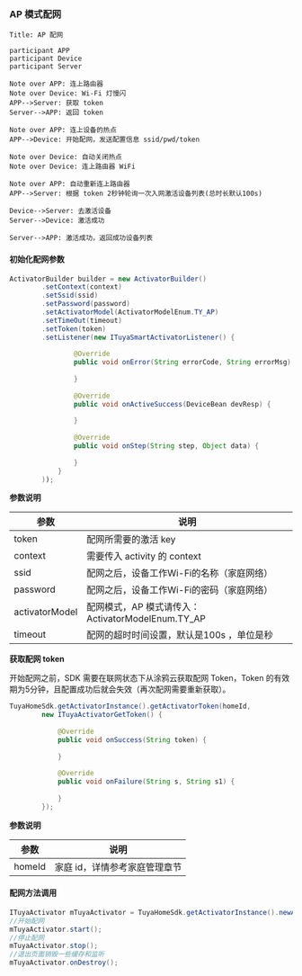 ### AP 模式配网

```sequence
Title: AP 配网

participant APP
participant Device
participant Server

Note over APP: 连上路由器
Note over Device: Wi-Fi 灯慢闪
APP-->Server: 获取 token
Server-->APP: 返回 token

Note over APP: 连上设备的热点
APP-->Device: 开始配网，发送配置信息 ssid/pwd/token

Note over Device: 自动关闭热点
Note over Device: 连上路由器 WiFi

Note over APP: 自动重新连上路由器
APP-->Server: 根据 token 2秒钟轮询一次入网激活设备列表(总时长默认100s)

Device-->Server: 去激活设备
Server-->Device: 激活成功

Server-->APP: 激活成功，返回成功设备列表
```


#### 初始化配网参数

```java
ActivatorBuilder builder = new ActivatorBuilder()
        .setContext(context)
        .setSsid(ssid)
        .setPassword(password)
        .setActivatorModel(ActivatorModelEnum.TY_AP)
        .setTimeOut(timeout)
        .setToken(token)
        .setListener(new ITuyaSmartActivatorListener() {
            
                @Override
                public void onError(String errorCode, String errorMsg) {
                    
                }
                
                @Override
                public void onActiveSuccess(DeviceBean devResp) {
                    
                }
                
                @Override
                public void onStep(String step, Object data) {
                    
                }
            }
        ));
```
**参数说明**

| 参数         | 说明 |
| ------------ | -------------------------- |
| token           | 配网所需要的激活 key |
| context         | 需要传入 activity 的 context |
| ssid            | 配网之后，设备工作Wi-Fi的名称（家庭网络） |
| password        | 配网之后，设备工作Wi-Fi的密码（家庭网络） |
| activatorModel  | 配网模式，AP 模式请传入：ActivatorModelEnum.TY_AP |
| timeout         | 配网的超时时间设置，默认是100s ，单位是秒|

**获取配网 token**

开始配网之前，SDK 需要在联网状态下从涂鸦云获取配网 Token，Token 的有效期为5分钟，且配置成功后就会失效（再次配网需要重新获取）。

```java
TuyaHomeSdk.getActivatorInstance().getActivatorToken(homeId, 
        new ITuyaActivatorGetToken() {
    
            @Override
            public void onSuccess(String token) {
            
            }
            
            @Override
            public void onFailure(String s, String s1) {
            
            }
        });
```
**参数说明**

| 参数         | 说明 |
| ------------ | -------------------------- |
| homeId          | 家庭 id，详情参考家庭管理章节 |


#### 配网方法调用

```java
ITuyaActivator mTuyaActivator = TuyaHomeSdk.getActivatorInstance().newActivator(builder);
//开始配网
mTuyaActivator.start(); 
//停止配网
mTuyaActivator.stop(); 
//退出页面销毁一些缓存和监听
mTuyaActivator.onDestroy(); 
```